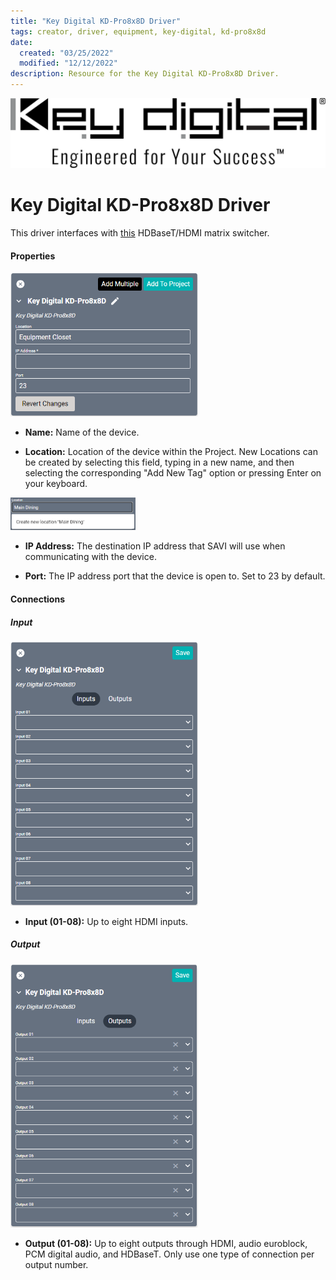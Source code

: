 ```yaml
---
title: "Key Digital KD-Pro8x8D Driver"
tags: creator, driver, equipment, key-digital, kd-pro8x8d
date:
  created: "03/25/2022"
  modified: "12/12/2022"
description: Resource for the Key Digital KD-Pro8x8D Driver.
---
```

<div style="text-align: center">

<a href="../../../Assets/Knowledge-Base/Creator/Drivers/Logos/key-digital-logo.png">
  <img src="../../../Assets/Knowledge-Base/Creator/Drivers/Logos/key-digital-logo.png" alt="Key Digital Logo" width="" height="">
</a>
</div>

# Key Digital KD-Pro8x8D Driver
This driver interfaces with [this](https://keydigital.org/category/discontinued/KD-Pro8x8D) HDBaseT/HDMI matrix switcher.

#### Properties
<a href="../../../Assets/Knowledge-Base/Creator/Drivers/key-digital-kd-pro8x8d.png">
  <img src="../../../Assets/Knowledge-Base/Creator/Drivers/key-digital-kd-pro8x8d.png" alt="Key Digital KD-Pro8x8D" width="300" height="">
</a>

* **Name:** Name of the device.

* **Location:** Location of the device within the Project. New Locations can be created by selecting this field, typing in a new name, and then selecting the corresponding "Add New Tag" option or pressing Enter on your keyboard.
<img src="../../../Assets/Knowledge-Base/Creator/Drivers/locations-add.png" alt="Adding Main Dining Tag to Location" width="200" height="">

* **IP Address:** The destination IP address that SAVI will use when communicating with the device.

* **Port:** The IP address port that the device is open to. Set to 23 by default.

#### Connections

##### Input
<a href="../../../Assets/Knowledge-Base/Creator/Drivers/key-digital-kd-pro8x8d-connections-input.png">
  <img src="../../../Assets/Knowledge-Base/Creator/Drivers/key-digital-kd-pro8x8d-connections-input.png" alt="Key Digital KD-Pro8x8D - connections - input" width="300" height="">
</a>

* **Input (01-08):** Up to eight HDMI inputs.

##### Output
<a href="../../../Assets/Knowledge-Base/Creator/Drivers/key-digital-kd-pro8x8d-connections-output.png">
  <img src="../../../Assets/Knowledge-Base/Creator/Drivers/key-digital-kd-pro8x8d-connections-output.png" alt="Key Digital KD-Pro8x8D - connections - output" width="300" height="">
</a>

* **Output (01-08):** Up to eight outputs through HDMI, audio euroblock, PCM digital audio, and HDBaseT. Only use one type of connection per output number.
